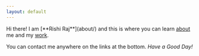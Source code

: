 ```yaml
---
layout: default
---
```


<div class="lead pretty-links">
  Hi there! I am [**Rishi Raj**](about/) and this is where you can learn <a href="/about">about</a> me and my <a href="/work">work</a>.

  You can contact me anywhere on the links at the bottom. *Have a Good Day!*
</div>

